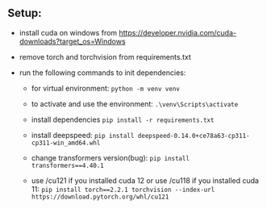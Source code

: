 ## Setup:

- install cuda on windows from https://developer.nvidia.com/cuda-downloads?target_os=Windows
- remove torch and torchvision from requirements.txt
- run the following commands to init dependencies:

  - for virtual environment: `python -m venv venv`

  - to activate and use the environment: `.\venv\Scripts\activate`

  - install dependencies `pip install -r requirements.txt`

  - install deepspeed: `pip install deepspeed-0.14.0+ce78a63-cp311-cp311-win_amd64.whl`

  - change transformers version(bug): `pip install transformers==4.40.1`

  - use /cu121 if you installed cuda 12 or use /cu118 if you installed cuda 11:
    `pip install torch==2.2.1 torchvision --index-url 
https://download.pytorch.org/whl/cu121`
